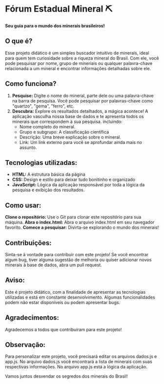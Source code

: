 # Fórum Estadual Mineral ⛏️

**Seu guia para o mundo dos minerais brasileiros!**

## O que é?
Esse projeto didático é um simples buscador intuitivo de minerais, ideal para quem tem curiosidade sobre a riqueza mineral do Brasil. Com ele, você pode pesquisar por nome, grupo de mineriais ou qualquer palavra-chave relacionada a um mineral e encontrar informações detalhadas sobre ele.

## Como funciona?
1. **Pesquise:** Digite o nome do mineral, parte dele ou uma palavra-chave na barra de pesquisa. Você pode pesquisar por palavras-chave como "quartzo", "gema", "ferro", etc.
2. **Descubra:** Explore os resultados detalhados, a mágica acontece! A aplicação vasculha nossa base de dados e te apresenta todos os minerais que correspondem à sua pesquisa. incluindo:
   * Nome completo do mineral.
   * Grupo e subgrupo: A classificação científica
   * Descrição: Uma breve explicação sobre o mineral.
   * Link: Um link externo para você se aprofundar ainda mais no assunto.

## Tecnologias utilizadas:
* **HTML:** A estrutura básica da página
* **CSS:** Design e estilo para deixar tudo bonitinho e organizado
* **JavaScript:** Lógica da aplicação responsável por toda a lógica da pesquisa e exibição dos resultados.

## Como usar:
**Clone o repositório:** Use o Git para clonar este repositório para sua máquina.
**Abra o index.html:** Abra o arquivo index.html em seu navegador favorito.
**Comece a pesquisar:** Divirta-se explorando o mundo dos minerais!

## Contribuições:
Sinta-se à vontade para contribuir com este projeto! Se você encontrar algum bug, tiver alguma sugestão de melhoria ou quiser adicionar novos minerais à base de dados, abra um pull request.

## Aviso:
Este é projeto didático, com a finalidade de apresentar as tecnologias utilizadas e está em constante desenvolvimento. Algumas funcionalidades podem não estar disponíveis ou podem apresentar bugs.

## Agradecimentos:
Agradecemos a todos que contribuíram para este projeto!

## Observação:
Para personalizar este projeto, você precisará editar os arquivos dados.js e app.js. No arquivo dados.js você encontrará a lista de minerais com suas respectivas informações. No arquivo app.js está a lógica da aplicação.

Vamos juntos desvendar os segredos dos minerais do Brasil!
